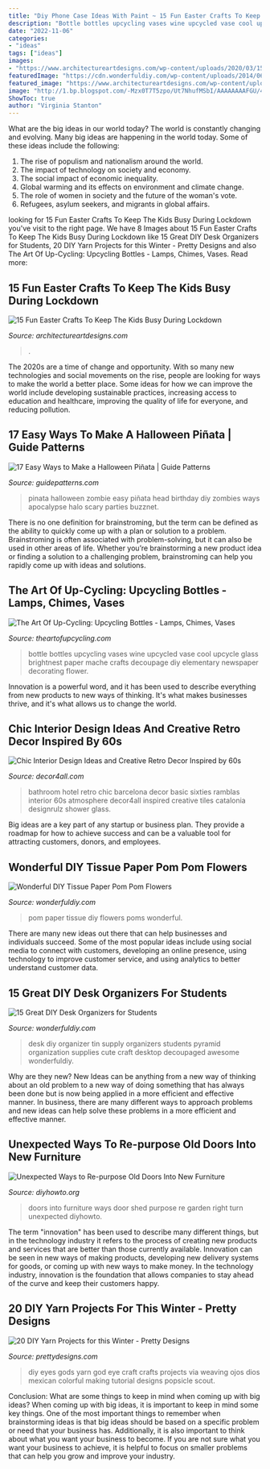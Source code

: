 ```yaml
---
title: "Diy Phone Case Ideas With Paint ~ 15 Fun Easter Crafts To Keep The Kids Busy During Lockdown"
description: "Bottle bottles upcycling vases wine upcycled vase cool upcycle glass brightnest paper mache crafts decoupage diy elementary newspaper decorating flower"
date: "2022-11-06"
categories:
- "ideas"
tags: ["ideas"]
images:
- "https://www.architectureartdesigns.com/wp-content/uploads/2020/03/15-Fun-Easter-Crafts-To-Keep-The-Kids-Busy-During-Lockdown-9.jpg"
featuredImage: "https://cdn.wonderfuldiy.com/wp-content/uploads/2014/06/Tissue-Paper-Pom-poms-F.jpg"
featured_image: "https://www.architectureartdesigns.com/wp-content/uploads/2020/03/15-Fun-Easter-Crafts-To-Keep-The-Kids-Busy-During-Lockdown-9.jpg"
image: "http://1.bp.blogspot.com/-Mzx0T7T5zpo/Ut7NhufMSbI/AAAAAAAAFGU/40UUWkG1154/s1600/content_Upcycled_Wine_Bottle_Vase.jpg"
ShowToc: true
author: "Virginia Stanton"
---
```



What are the big ideas in our world today?
The world is constantly changing and evolving. Many big ideas are happening in the world today. Some of these ideas include the following:
1. The rise of populism and nationalism around the world.
2. The impact of technology on society and economy.
3. The social impact of economic inequality. 
4. Global warming and its effects on environment and climate change. 
5. The role of women in society and the future of the woman's vote. 
6. Refugees, asylum seekers, and migrants in global affairs. 

	

		
looking for 15 Fun Easter Crafts To Keep The Kids Busy During Lockdown you've visit to the right page. We have 8 Images about 15 Fun Easter Crafts To Keep The Kids Busy During Lockdown like 15 Great DIY Desk Organizers for Students, 20 DIY Yarn Projects for this Winter - Pretty Designs and also The Art Of Up-Cycling: Upcycling Bottles - Lamps, Chimes, Vases. Read more:
		
    
## 15 Fun Easter Crafts To Keep The Kids Busy During Lockdown

<img loading=lazy src="https://www.architectureartdesigns.com/wp-content/uploads/2020/03/15-Fun-Easter-Crafts-To-Keep-The-Kids-Busy-During-Lockdown-9.jpg" onerror="this.onerror=null;this.src='https://tse3.mm.bing.net/th?id=OIP.A4xFan3P1o8GmzKfkmqaPwHaLM&amp;pid=15.1';" alt="15 Fun Easter Crafts To Keep The Kids Busy During Lockdown">

_Source: architectureartdesigns.com_

>. 

	

The 2020s are a time of change and opportunity. With so many new technologies and social movements on the rise, people are looking for ways to make the world a better place. Some ideas for how we can improve the world include developing sustainable practices, increasing access to education and healthcare, improving the quality of life for everyone, and reducing pollution.

    
## 17 Easy Ways To Make A Halloween Piñata | Guide Patterns

<img loading=lazy src="http://www.guidepatterns.com/wp-content/uploads/2017/04/Halloween-Pinata-Zombie.jpg" onerror="this.onerror=null;this.src='https://tse3.mm.bing.net/th?id=OIP.3qqeC5de-xj71WJmnJRArAHaKC&amp;pid=15.1';" alt="17 Easy Ways to Make a Halloween Piñata | Guide Patterns">

_Source: guidepatterns.com_

>pinata halloween zombie easy piñata head birthday diy zombies ways apocalypse halo scary parties buzznet. 

	

There is no one definition for brainstroming, but the term can be defined as the ability to quickly come up with a plan or solution to a problem. Brainstroming is often associated with problem-solving, but it can also be used in other areas of life. Whether you’re brainstorming a new product idea or finding a solution to a challenging problem, brainstroming can help you rapidly come up with ideas and solutions.

    
## The Art Of Up-Cycling: Upcycling Bottles - Lamps, Chimes, Vases

<img loading=lazy src="http://1.bp.blogspot.com/-Mzx0T7T5zpo/Ut7NhufMSbI/AAAAAAAAFGU/40UUWkG1154/s1600/content_Upcycled_Wine_Bottle_Vase.jpg" onerror="this.onerror=null;this.src='https://tse1.mm.bing.net/th?id=OIP.P6LVmzLyckI-5Rh9ah2HwgHaJ4&amp;pid=15.1';" alt="The Art Of Up-Cycling: Upcycling Bottles - Lamps, Chimes, Vases">

_Source: theartofupcycling.com_

>bottle bottles upcycling vases wine upcycled vase cool upcycle glass brightnest paper mache crafts decoupage diy elementary newspaper decorating flower. 

	

Innovation is a powerful word, and it has been used to describe everything from new products to new ways of thinking. It's what makes businesses thrive, and it's what allows us to change the world.

    
## Chic Interior Design Ideas And Creative Retro Decor Inspired By 60s

<img loading=lazy src="http://www.decor4all.com/wp-content/uploads/2013/02/retro-furniture-decor-ideas-chic-basic-ramblas-hotel-16.jpg" onerror="this.onerror=null;this.src='https://tse1.mm.bing.net/th?id=OIP.ZPIyutuk0nmwBD2SjHEdzwHaLG&amp;pid=15.1';" alt="Chic Interior Design Ideas and Creative Retro Decor Inspired by 60s">

_Source: decor4all.com_

>bathroom hotel retro chic barcelona decor basic sixties ramblas interior 60s atmosphere decor4all inspired creative tiles catalonia designrulz shower glass. 

	

Big ideas are a key part of any startup or business plan. They provide a roadmap for how to achieve success and can be a valuable tool for attracting customers, donors, and employees.

    
## Wonderful DIY Tissue Paper Pom Pom Flowers

<img loading=lazy src="https://cdn.wonderfuldiy.com/wp-content/uploads/2014/06/Tissue-Paper-Pom-poms-F.jpg" onerror="this.onerror=null;this.src='https://tse2.mm.bing.net/th?id=OIP.XL6RNPdrXGaV7ZDd7eklmQHaHE&amp;pid=15.1';" alt="Wonderful DIY Tissue Paper Pom Pom Flowers">

_Source: wonderfuldiy.com_

>pom paper tissue diy flowers poms wonderful. 

	

There are many new ideas out there that can help businesses and individuals succeed. Some of the most popular ideas include using social media to connect with customers, developing an online presence, using technology to improve customer service, and using analytics to better understand customer data.

    
## 15 Great DIY Desk Organizers For Students

<img loading=lazy src="https://cdn.wonderfuldiy.com/wp-content/uploads/2018/09/Decoupaged-tin-can-pyramid-desk-organizer.jpg" onerror="this.onerror=null;this.src='https://tse1.mm.bing.net/th?id=OIP.v29G7KkYrQue9PSiV7ijuQHaLH&amp;pid=15.1';" alt="15 Great DIY Desk Organizers for Students">

_Source: wonderfuldiy.com_

>desk diy organizer tin supply organizers students pyramid organization supplies cute craft desktop decoupaged awesome wonderfuldiy. 

	

Why are they new?
New Ideas can be anything from a new way of thinking about an old problem to a new way of doing something that has always been done but is now being applied in a more efficient and effective manner. In business, there are many different ways to approach problems and new ideas can help solve these problems in a more efficient and effective manner.

    
## Unexpected Ways To Re-purpose Old Doors Into New Furniture

<img loading=lazy src="http://www.diyhowto.org/wp-content/uploads/Turn-Old-Door-Into-Garden-Shed-DIYHowto.jpg" onerror="this.onerror=null;this.src='https://tse4.mm.bing.net/th?id=OIP.4XTgs7_C0Bh-H4MtIxttsAHaJ4&amp;pid=15.1';" alt="Unexpected Ways to Re-purpose Old Doors Into New Furniture">

_Source: diyhowto.org_

>doors into furniture ways door shed purpose re garden right turn unexpected diyhowto. 

	

The term "innovation" has been used to describe many different things, but in the technology industry it refers to the process of creating new products and services that are better than those currently available. Innovation can be seen in new ways of making products, developing new delivery systems for goods, or coming up with new ways to make money. In the technology industry, innovation is the foundation that allows companies to stay ahead of the curve and keep their customers happy.

    
## 20 DIY Yarn Projects For This Winter - Pretty Designs

<img loading=lazy src="http://www.prettydesigns.com/wp-content/uploads/2015/11/DIY-Gods-Eyes.jpg" onerror="this.onerror=null;this.src='https://tse2.mm.bing.net/th?id=OIP.eYfeBpVUr8Olk89-4ArDHQHaKw&amp;pid=15.1';" alt="20 DIY Yarn Projects for this Winter - Pretty Designs">

_Source: prettydesigns.com_

>diy eyes gods yarn god eye craft crafts projects via weaving ojos dios mexican colorful making tutorial designs popsicle scout. 

	

Conclusion: What are some things to keep in mind when coming up with big ideas?
When coming up with big ideas, it is important to keep in mind some key things. One of the most important things to remember when brainstorming ideas is that big ideas should be based on a specific problem or need that your business has. Additionally, it is also important to think about what you want your business to become. If you are not sure what you want your business to achieve, it is helpful to focus on smaller problems that can help you grow and improve your industry.

